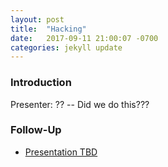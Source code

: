 ```yaml
---
layout: post
title:  "Hacking"
date:   2017-09-11 21:00:07 -0700
categories: jekyll update
---
```


### Introduction

Presenter: ?? -- Did we do this???

### Follow-Up

* [Presentation TBD](/assets/present/tbd.pdf) 
